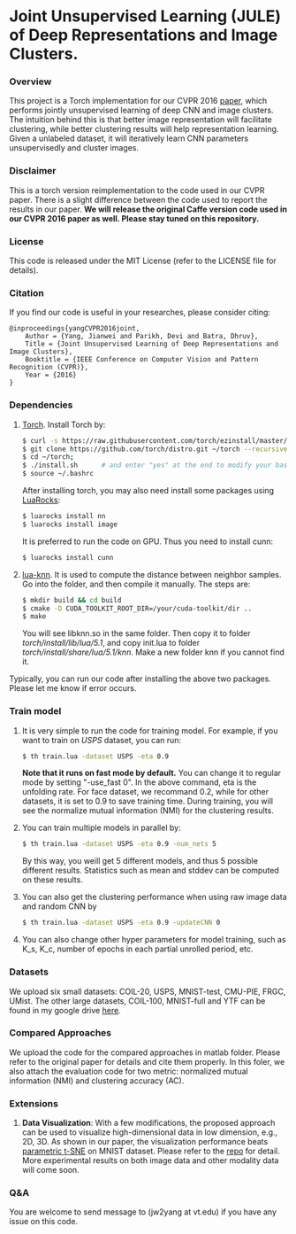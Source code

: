 # Joint Unsupervised Learning (JULE) of Deep Representations and Image Clusters.

### Overview

This project is a Torch implementation for our CVPR 2016 [paper](https://arxiv.org/abs/1604.03628), which performs jointly unsupervised learning of deep CNN and image clusters. The intuition behind this is that better image representation will facilitate clustering, while better clustering results will help representation learning. Given a unlabeled dataset, it will iteratively learn CNN parameters unsupervisedly and cluster images.

### Disclaimer
This is a torch version reimplementation to the code used in our CVPR paper. There is a slight difference between the code used to report the results in our paper. **We will release the original Caffe version code used in our CVPR 2016 paper as well. Please stay tuned on this repository.**

### License

This code is released under the MIT License (refer to the LICENSE file for details).

### Citation
If you find our code is useful in your researches, please consider citing:

    @inproceedings{yangCVPR2016joint,
        Author = {Yang, Jianwei and Parikh, Devi and Batra, Dhruv},
        Title = {Joint Unsupervised Learning of Deep Representations and Image Clusters},
        Booktitle = {IEEE Conference on Computer Vision and Pattern Recognition (CVPR)},
        Year = {2016}
    }

### Dependencies

1. [Torch](http://torch.ch/). Install Torch by:

   ```bash
   $ curl -s https://raw.githubusercontent.com/torch/ezinstall/master/install-deps | bash
   $ git clone https://github.com/torch/distro.git ~/torch --recursive
   $ cd ~/torch; 
   $ ./install.sh      # and enter "yes" at the end to modify your bashrc
   $ source ~/.bashrc
   ```

   After installing torch, you may also need install some packages using [LuaRocks](https://luarocks.org/):

   ```bash
   $ luarocks install nn
   $ luarocks install image 
   ```

   It is preferred to run the code on GPU. Thus you need to install cunn:

   ```bash
   $ luarocks install cunn
   ```

2. [lua-knn](https://github.com/Saulzar/lua-knn). It is used to compute the distance between neighbor samples. Go into the folder, and then compile it manually. The steps are:

   ```bash
   $ mkdir build && cd build
   $ cmake -D CUDA_TOOLKIT_ROOT_DIR=/your/cuda-toolkit/dir ..
   $ make
   ```
   You will see libknn.so in the same folder. Then copy it to folder *torch/install/lib/lua/5.1*, and copy init.lua to folder *torch/install/share/lua/5.1/knn*. Make a new folder knn if you cannot find it.

Typically, you can run our code after installing the above two packages. Please let me know if error occurs.

### Train model

1. It is very simple to run the code for training model. For example, if you want to train on *USPS* dataset, you can run:

   ```bash
   $ th train.lua -dataset USPS -eta 0.9
   ```

   **Note that it runs on fast mode by default.** You can change it to regular mode by setting "-use_fast 0". In the above command, eta is the unfolding rate. For face dataset, we recommand 0.2, while for other datasets, it is set to 0.9 to save training time. During training, you will see the normalize mutual information (NMI) for the clustering results.

2. You can train multiple models in parallel by:

   ```bash
   $ th train.lua -dataset USPS -eta 0.9 -num_nets 5
   ```
   By this way, you weill get 5 different models, and thus 5 possible different results. Statistics such as mean and stddev can be computed on these results.

3. You can also get the clustering performance when using raw image data and random CNN by
   ```bash
   $ th train.lua -dataset USPS -eta 0.9 -updateCNN 0
   ```

4. You can also change other hyper parameters for model training, such as K_s, K_c, number of epochs in each partial unrolled period, etc.

### Datasets

We upload six small datasets: COIL-20, USPS, MNIST-test, CMU-PIE, FRGC, UMist. The other large datasets, COIL-100, MNIST-full and YTF can be found in my google drive [here](https://drive.google.com/folderview?id=0B9J-9A2jotGRT25vSDhUWTQxVWs&usp=sharing).

### Compared Approaches

We upload the code for the compared approaches in matlab folder. Please refer to the original paper for details and cite them properly. In this foler, we also attach the evaluation code for two metric: normalized mutual information (NMI) and clustering accuracy (AC).

### Extensions

1. **Data Visualization**: With a few modifications, the proposed approach can be used to visualize high-dimensional data in low dimension, e.g., 2D, 3D. As shown in our paper, the visualization performance beats [parametric t-SNE](https://lvdmaaten.github.io/tsne/) on MNIST dataset. Please refer to the [repo](https://github.com/jwyang/jule-visualize) for detail. More experimental results on both image data and other modality data will come soon.

### Q&A

You are welcome to send message to (jw2yang at vt.edu) if you have any issue on this code.
